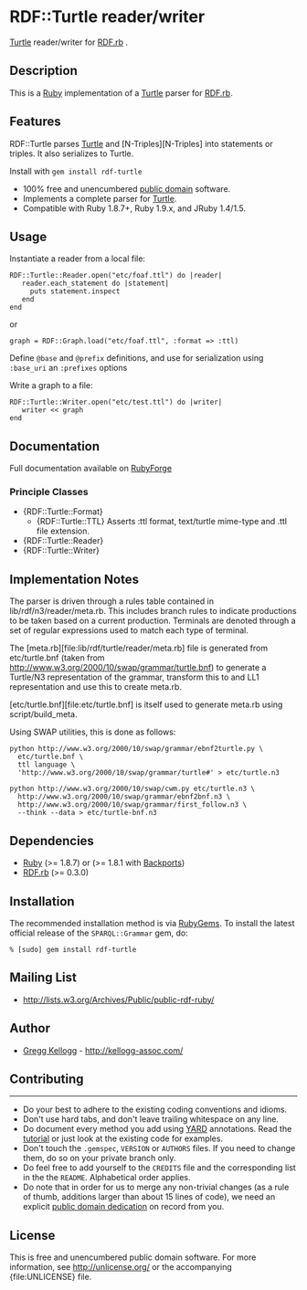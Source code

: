 # RDF::Turtle reader/writer
[Turtle][] reader/writer for [RDF.rb][RDF.rb] .

## Description
This is a [Ruby][] implementation of a [Turtle][] parser for
[RDF.rb][].

## Features
RDF::Turtle parses [Turtle][Turtle] and [N-Triples][N-Triples] into statements or triples. It also serializes to Turtle.

Install with `gem install rdf-turtle`

* 100% free and unencumbered [public domain](http://unlicense.org/) software.
* Implements a complete parser for [Turtle][].
* Compatible with Ruby 1.8.7+, Ruby 1.9.x, and JRuby 1.4/1.5.

## Usage
Instantiate a reader from a local file:

    RDF::Turtle::Reader.open("etc/foaf.ttl") do |reader|
       reader.each_statement do |statement|
         puts statement.inspect
       end
    end
    
or

    graph = RDF::Graph.load("etc/foaf.ttl", :format => :ttl)
    

Define `@base` and `@prefix` definitions, and use for serialization using `:base_uri` an `:prefixes` options

Write a graph to a file:

    RDF::Turtle::Writer.open("etc/test.ttl") do |writer|
       writer << graph
    end

## Documentation
Full documentation available on [RubyForge](http://rdf.rubyforge.org/turtle)

### Principle Classes
* {RDF::Turtle::Format}
  * {RDF::Turtle::TTL}
    Asserts :ttl format, text/turtle mime-type and .ttl file extension.
* {RDF::Turtle::Reader}
* {RDF::Turtle::Writer}

## Implementation Notes
The parser is driven through a rules table contained in lib/rdf/n3/reader/meta.rb. This includes
branch rules to indicate productions to be taken based on a current production. Terminals are denoted
through a set of regular expressions used to match each type of terminal.

The [meta.rb][file:lib/rdf/turtle/reader/meta.rb] file is generated from etc/turtle.bnf
(taken from http://www.w3.org/2000/10/swap/grammar/turtle.bnf) to generate a Turtle/N3 representation of the grammar, transform
this to and LL1 representation and use this to create meta.rb.

[etc/turtle.bnf][file:etc/turtle.bnf] is itself used to generate meta.rb using script/build_meta.

Using SWAP utilities, this is done as follows:

    python http://www.w3.org/2000/10/swap/grammar/ebnf2turtle.py \
      etc/turtle.bnf \
      ttl language \
      'http://www.w3.org/2000/10/swap/grammar/turtle#' > etc/turtle.n3
      
    python http://www.w3.org/2000/10/swap/cwm.py etc/turtle.n3 \
      http://www.w3.org/2000/10/swap/grammar/ebnf2bnf.n3 \
      http://www.w3.org/2000/10/swap/grammar/first_follow.n3 \
      --think --data > etc/turtle-bnf.n3
      
## Dependencies

* [Ruby](http://ruby-lang.org/) (>= 1.8.7) or (>= 1.8.1 with [Backports][])
* [RDF.rb](http://rubygems.org/gems/rdf) (>= 0.3.0)

## Installation

The recommended installation method is via [RubyGems](http://rubygems.org/).
To install the latest official release of the `SPARQL::Grammar` gem, do:

    % [sudo] gem install rdf-turtle

## Mailing List
* <http://lists.w3.org/Archives/Public/public-rdf-ruby/>

## Author
* [Gregg Kellogg](http://github.com/gkellogg) - <http://kellogg-assoc.com/>

## Contributing
------------
* Do your best to adhere to the existing coding conventions and idioms.
* Don't use hard tabs, and don't leave trailing whitespace on any line.
* Do document every method you add using [YARD][] annotations. Read the
  [tutorial][YARD-GS] or just look at the existing code for examples.
* Don't touch the `.gemspec`, `VERSION` or `AUTHORS` files. If you need to
  change them, do so on your private branch only.
* Do feel free to add yourself to the `CREDITS` file and the corresponding
  list in the the `README`. Alphabetical order applies.
* Do note that in order for us to merge any non-trivial changes (as a rule
  of thumb, additions larger than about 15 lines of code), we need an
  explicit [public domain dedication][PDD] on record from you.

## License
This is free and unencumbered public domain software. For more information,
see <http://unlicense.org/> or the accompanying {file:UNLICENSE} file.

[Ruby]:       http://ruby-lang.org/
[RDF]:        http://www.w3.org/RDF/
[YARD]:       http://yardoc.org/
[YARD-GS]:    http://rubydoc.info/docs/yard/file/docs/GettingStarted.md
[PDD]:        http://lists.w3.org/Archives/Public/public-rdf-ruby/2010May/0013.html
[RDF.rb]:     http://rdf.rubyforge.org/
[YARD]:       http://yardoc.org/
[YARD-GS]:    http://rubydoc.info/docs/yard/file/docs/GettingStarted.md
[PDD]:        http://unlicense.org/#unlicensing-contributions
[Backports]:  http://rubygems.org/gems/backports
[Turtle]:     http://www.w3.org/TR/2011/WD-turtle-20110809/